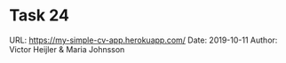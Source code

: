 # Task 24

URL: https://my-simple-cv-app.herokuapp.com/
Date: 2019-10-11
Author: Victor Heijler & Maria Johnsson